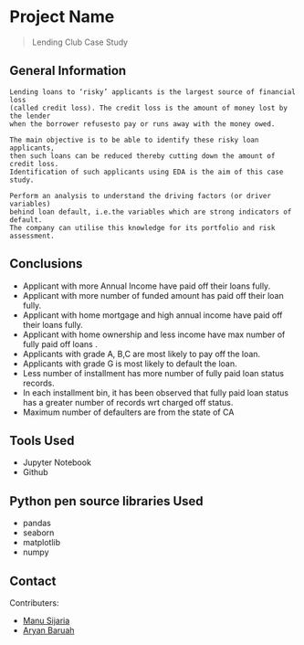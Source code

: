 # Project Name
> Lending Club Case Study




## General Information
``` 
Lending loans to ‘risky’ applicants is the largest source of financial loss
(called credit loss). The credit loss is the amount of money lost by the lender 
when the borrower refusesto pay or runs away with the money owed.  

The main objective is to be able to identify these risky loan applicants, 
then such loans can be reduced thereby cutting down the amount of credit loss. 
Identification of such applicants using EDA is the aim of this case study.   

Perform an analysis to understand the driving factors (or driver variables)
behind loan default, i.e.the variables which are strong indicators of default.  
The company can utilise this knowledge for its portfolio and risk assessment. 

```

## Conclusions
- Applicant with more Annual Income have paid off their loans fully.
- Applicant with more number of funded amount has paid off their loan fully.
- Applicant with home mortgage and high annual income have paid off their loans fully.
- Applicant with home ownership and less income have max number of fully paid off loans .
- Applicants with grade A, B,C are most likely to pay off the loan.
- Applicants with grade G is most likely to default the loan.
- Less number of installment has more number of fully paid loan status records.
- In each installment bin, it has been observed that fully paid loan status has a greater number of records wrt charged off status.
- Maximum number of defaulters are from the state of CA


<!-- You don't have to answer all the questions - just the ones relevant to your project. -->

## Tools Used
- Jupyter Notebook
- Github

## Python pen source libraries Used
- pandas
- seaborn
- matplotlib
- numpy

<!-- As the libraries versions keep on changing, it is recommended to mention the version of library used in this project -->

## Contact
Contributers:
* [Manu Sijaria](https://manusijaria.github.io/profile/)
* [Aryan Baruah](https://aryan44412.github.io/portfolio/)


<!-- Optional -->
<!-- ## License -->
<!-- This project is open source and available under the [... License](). -->

<!-- You don't have to include all sections - just the one's relevant to your project -->
